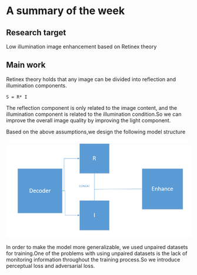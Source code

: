 #  A summary of the week 

##  Research target

Low illumination image enhancement based on Retinex theory

## Main work

Retinex theory holds that any image can be divided into reflection and illumination components.

```
S = R* I
```



The reflection component is only related to the image content, and the illumination component is related to the illumination condition.So we  can improve the overall image quality by improving the light component.

Based on the above assumptions,we design the following model structure

![1587112012765](2020.4.17.assets/1587112012765.png)

In order to make the model more generalizable, we used unpaired datasets for training.One of the problems with using unpaired datasets is the lack of monitoring information throughout the training process.So we introduce perceptual loss and adversarial loss.

